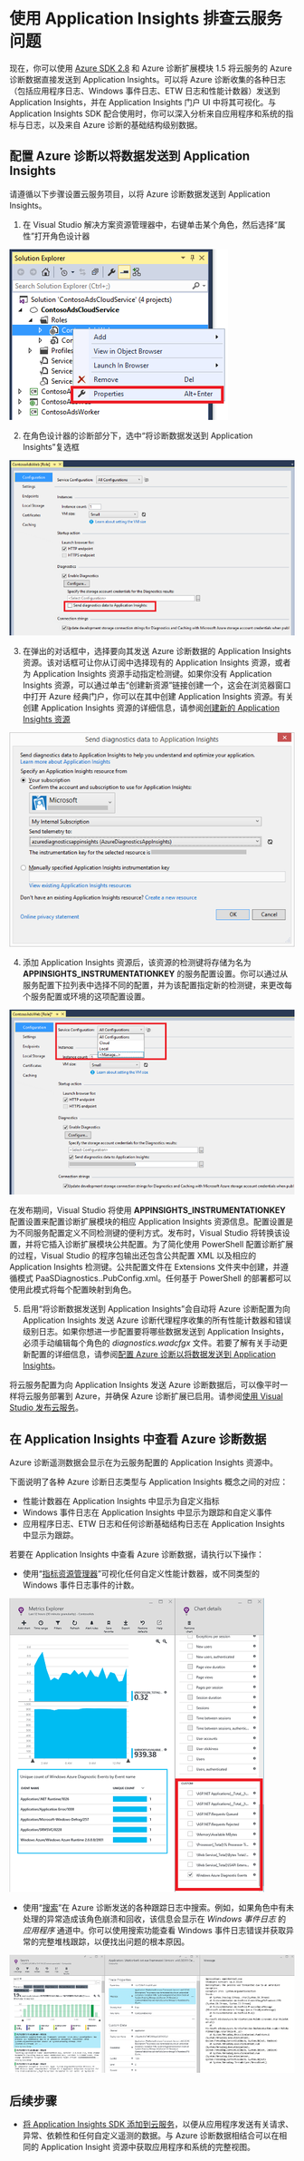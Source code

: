 <properties
   pageTitle="使用 Application Insights 排查云服务问题 | Microsoft Azure"
   description="了解如何通过使用 Application Insights 来处理 Azure 诊断发送的数据，以便排查云服务问题。"
   services="cloud-services"
   documentationCenter=".net"
   authors="sbtron"
   manager=""
   editor="tysonn" />
<tags
   ms.service="cloud-services"
   ms.date="12/15/2015"
   wacn.date="01/15/2016" />


# 使用 Application Insights 排查云服务问题

现在，你可以使用 [Azure SDK 2.8](/downloads) 和 Azure 诊断扩展模块 1.5 将云服务的 Azure 诊断数据直接发送到 Application Insights。可以将 Azure 诊断收集的各种日志（包括应用程序日志、Windows 事件日志、ETW 日志和性能计数器）发送到 Application Insights，并在 Application Insights 门户 UI 中将其可视化。与 Application Insights SDK 配合使用时，你可以深入分析来自应用程序和系统的指标与日志，以及来自 Azure 诊断的基础结构级别数据。
  
## 配置 Azure 诊断以将数据发送到 Application Insights

请遵循以下步骤设置云服务项目，以将 Azure 诊断数据发送到 Application Insights。

1) 在 Visual Studio 解决方案资源管理器中，右键单击某个角色，然后选择“属性”打开角色设计器
	
![解决方案资源管理器角色属性][1]

2) 在角色设计器的诊断部分下，选中“将诊断数据发送到 Application Insights”复选框

![角色设计器将诊断数据发送到 Application Insights][2]

3) 在弹出的对话框中，选择要向其发送 Azure 诊断数据的 Application Insights 资源。该对话框可让你从订阅中选择现有的 Application Insights 资源，或者为 Application Insights 资源手动指定检测键。如果你没有 Application Insights 资源，可以通过单击“创建新资源”链接创建一个，这会在浏览器窗口中打开 Azure 经典门户，你可以在其中创建 Application Insights 资源。有关创建 Application Insights 资源的详细信息，请参阅[创建新的 Application Insights 资源](/documentation/articles/app-insights-create-new-resource)

![选择 Application Insights 资源][3]

4) 添加 Application Insights 资源后，该资源的检测键将存储为名为 **APPINSIGHTS\_INSTRUMENTATIONKEY** 的服务配置设置。你可以通过从服务配置下拉列表中选择不同的配置，并为该配置指定新的检测键，来更改每个服务配置或环境的这项配置设置。

![选择服务配置][4]
	
在发布期间，Visual Studio 将使用 **APPINSIGHTS\_INSTRUMENTATIONKEY** 配置设置来配置诊断扩展模块的相应 Application Insights 资源信息。配置设置是为不同服务配置定义不同检测键的便利方式。发布时，Visual Studio 将转换该设置，并将它插入诊断扩展模块公共配置。为了简化使用 PowerShell 配置诊断扩展的过程，Visual Studio 的程序包输出还包含公共配置 XML 以及相应的 Application Insights 检测键。公共配置文件在 Extensions 文件夹中创建，并遵循模式 PaaSDiagnostics.<RoleName>.PubConfig.xml。任何基于 PowerShell 的部署都可以使用此模式将每个配置映射到角色。

5) 启用“将诊断数据发送到 Application Insights”会自动将 Azure 诊断配置为向 Application Insights 发送 Azure 诊断代理程序收集的所有性能计数器和错误级别日志。如果你想进一步配置要将哪些数据发送到 Application Insights，必须手动编辑每个角色的 *diagnostics.wadcfgx* 文件。若要了解有关手动更新配置的详细信息，请参阅[配置 Azure 诊断以将数据发送到 Application Insights](/documentation/articles/azure-diagnostics-configure-applicationinsights)。

将云服务配置为向 Application Insights 发送 Azure 诊断数据后，可以像平时一样将云服务部署到 Azure，并确保 Azure 诊断扩展已启用。请参阅[使用 Visual Studio 发布云服务](/documentation/articles/vs-azure-tools-publishing-a-cloud-service)。

## 在 Application Insights 中查看 Azure 诊断数据
Azure 诊断遥测数据会显示在为云服务配置的 Application Insights 资源中。

下面说明了各种 Azure 诊断日志类型与 Application Insights 概念之间的对应：

-  性能计数器在 Application Insights 中显示为自定义指标
-  Windows 事件日志在 Application Insights 中显示为跟踪和自定义事件
-  应用程序日志、ETW 日志和任何诊断基础结构日志在 Application Insights 中显示为跟踪。

若要在 Application Insights 中查看 Azure 诊断数据，请执行以下操作：

- 使用“[指标资源管理器](/documentation/articles/app-insights-metrics-explorer)”可视化任何自定义性能计数器，或不同类型的 Windows 事件日志事件的计数。

![指标资源管理器中的自定义指标][5]

- 使用“[搜索](/documentation/articles/app-insights-diagnostic-search)”在 Azure 诊断发送的各种跟踪日志中搜索。例如，如果角色中有未处理的异常造成该角色崩溃和回收，该信息会显示在 *Windows 事件日志* 的 *应用程序* 通道中。你可以使用搜索功能查看 Windows 事件日志错误并获取异常的完整堆栈跟踪，以便找出问题的根本原因。 

![搜索跟踪][6]

## 后续步骤

- [将 Application Insights SDK 添加到云服务](/documentation/articles/app-insights-cloudservices)，以便从应用程序发送有关请求、异常、依赖性和任何自定义遥测的数据。与 Azure 诊断数据相结合可以在相同的 Application Insight 资源中获取应用程序和系统的完整视图。  


<!--Image references-->
[1]: ./media/cloud-services-dotnet-diagnostics-applicationinsights/solution-explorer-properties.png
[2]: ./media/cloud-services-dotnet-diagnostics-applicationinsights/role-designer-sendtoappinsights.png
[3]: ./media/cloud-services-dotnet-diagnostics-applicationinsights/select-appinsights-resource.png
[4]: ./media/cloud-services-dotnet-diagnostics-applicationinsights/role-designer-appinsights-serviceconfig.png
[5]: ./media/cloud-services-dotnet-diagnostics-applicationinsights/metrics-explorer-custom-metrics.png
[6]: ./media/cloud-services-dotnet-diagnostics-applicationinsights/search-windowseventlog-error.png

<!---HONumber=Mooncake_0104_2016-->
